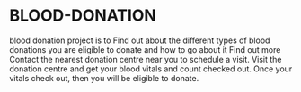 # BLOOD-DONATION
blood donation project is to Find out about the different types of blood donations you are eligible to donate and how to go about it  Find out more   Contact the nearest donation centre near you to schedule a visit.    Visit the donation centre and get your blood vitals and count checked out.   Once your vitals check out, then you will be eligible to donate.

